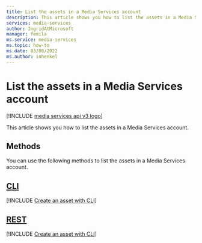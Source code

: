 ```yaml
---
title: List the assets in a Media Services account
description: This article shows you how to list the assets in a Media Services account.
services: media-services
author: IngridAtMicrosoft
manager: femila 
ms.service: media-services
ms.topic: how-to
ms.date: 03/08/2022
ms.author: inhenkel
---
```


# List the assets in a Media Services account

[!INCLUDE [media services api v3 logo](./includes/v3-hr.md)]

This article shows you how to list the assets in a Media Services account.

## Methods

You can use the following methods to list the assets in a Media Services account.

## [CLI](#tab/cli/)

[!INCLUDE [Create an asset with CLI](./includes/task-list-assets-cli.md)]

## [REST](#tab/rest/)

[!INCLUDE [Create an asset with CLI](./includes/task-list-assets-rest.md)]